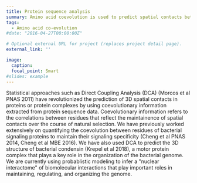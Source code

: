 ```yaml
---
title: Protein sequence analysis
summary: Amino acid coevolution is used to predict spatial contacts between proteins that have been maintained over natural selection.
tags:
  - Amino acid co-evolution
#date: "2016-04-27T00:00:00Z"

# Optional external URL for project (replaces project detail page).
external_link: ''

image:
  caption: 
  focal_point: Smart
#slides: example
---
```

Statistical approaches such as Direct Coupling Analysis (DCA) (Morcos et al PNAS 2011) have revolutionized the prediction of 3D spatial contacts in proteins or protein complexes by using coevolutionary information extracted from protein sequence data. Coevolutionary information refers to the correlations between residues that reflect the maintainence of spatial contacts over the course of natural selection. We have previously worked extensively on quantifying the coevolution between residues of bacterial signaling proteins to maintain their signaling specificity (Cheng et al PNAS 2014, Cheng et al MBE 2016). We have also used DCA to predict the 3D structure of bacterial condensin (Krepel et al 2018), a motor protein complex that plays a key role in the organization of the bacterial genome. We are currently using probablistic modeling to infer a "nuclear interactome" of biomolecular interactions that play important roles in maintaining, regulating, and organizing the genome.